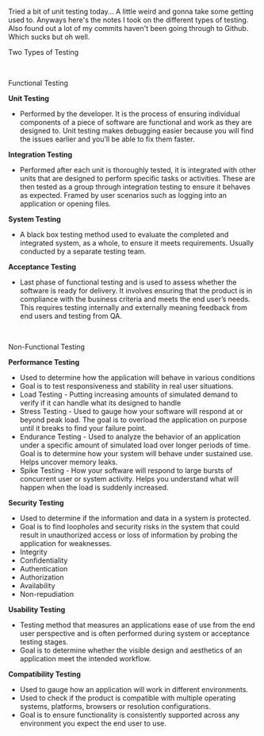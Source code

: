 ﻿
<html>
<head>
    <meta charset="utf-8" />
    <title>Testing Notes</title>
</head>
<body>
<p><span style="font-weight: 400;">Tried a bit of unit testing today... A little weird and gonna take some getting used to. Anyways here's the notes I took on the different types of testing. Also found out a lot of my commits haven't been going through to Github. Which sucks but oh well.
<p><span style="font-weight: 400;">Two Types of Testing</span></p>
<p>&nbsp;</p>
<p><span style="font-weight: 400;">Functional Testing</span></p>
<p><strong>Unit Testing</strong></p>
<ul>
<li style="font-weight: 400;"><span style="font-weight: 400;">Performed by the developer. It is the process of ensuring individual components of a piece of software are functional and work as they are designed to. Unit testing makes debugging easier because you will find the issues earlier and you&rsquo;ll be able to fix them faster.</span></li>
</ul>
<p><strong>Integration Testing</strong></p>
<ul>
<li style="font-weight: 400;"><span style="font-weight: 400;">Performed after each unit is thoroughly tested, it is integrated with other units that are designed to perform specific tasks or activities. These are then tested as a group through integration testing to ensure it behaves as expected. Framed by user scenarios such as logging into an application or opening files.</span></li>
</ul>
<p><strong>System Testing</strong></p>
<ul>
<li style="font-weight: 400;"><span style="font-weight: 400;">A black box testing method used to evaluate the completed and integrated system, as a whole, to ensure it meets requirements. Usually conducted by a separate testing team.</span></li>
</ul>
<p><strong>Acceptance Testing</strong></p>
<ul>
<li style="font-weight: 400;"><span style="font-weight: 400;">Last phase of functional testing and is used to assess whether the software is ready for delivery. It involves ensuring that the product is in compliance with the business criteria and meets the end user&rsquo;s needs. This requires testing internally and externally meaning feedback from end users and testing from QA.</span></li>
</ul>
<p>&nbsp;</p>
<p><span style="font-weight: 400;">Non-Functional Testing</span></p>
<p><strong>Performance Testing</strong></p>
<ul>
<li style="font-weight: 400;"><span style="font-weight: 400;">Used to determine how the application will behave in various conditions</span></li>
<li style="font-weight: 400;"><span style="font-weight: 400;">Goal is to test responsiveness and stability in real user situations.</span></li>
<li style="font-weight: 400;"><span style="font-weight: 400;">Load Testing - Putting increasing amounts of simulated demand to verify if it can handle what its designed to handle</span></li>
<li style="font-weight: 400;"><span style="font-weight: 400;">Stress Testing - Used to gauge how your software will respond at or beyond peak load. The goal is to overload the application on purpose until it breaks to find your failure point.</span></li>
<li style="font-weight: 400;"><span style="font-weight: 400;">Endurance Testing - Used to analyze the behavior of an application under a specific amount of simulated load over longer periods of time. Goal is to determine how your system will behave under sustained use. Helps uncover memory leaks.</span></li>
<li style="font-weight: 400;"><span style="font-weight: 400;">Spike Testing - How your software will respond to large bursts of concurrent user or system activity. Helps you understand what will happen when the load is suddenly increased.</span></li>
</ul>
<p><strong>Security Testing</strong></p>
<ul>
<li style="font-weight: 400;"><span style="font-weight: 400;">Used to determine if the information and data in a system is protected.</span></li>
<li style="font-weight: 400;"><span style="font-weight: 400;">Goal is to find loopholes and security risks in the system that could result in unauthorized access or loss of information by probing the application for weaknesses.</span></li>
<li style="font-weight: 400;"><span style="font-weight: 400;">Integrity</span></li>
<li style="font-weight: 400;"><span style="font-weight: 400;">Confidentiality</span></li>
<li style="font-weight: 400;"><span style="font-weight: 400;">Authentication</span></li>
<li style="font-weight: 400;"><span style="font-weight: 400;">Authorization</span></li>
<li style="font-weight: 400;"><span style="font-weight: 400;">Availability</span></li>
<li style="font-weight: 400;"><span style="font-weight: 400;">Non-repudiation</span></li>
</ul>
<p><strong>Usability Testing</strong></p>
<ul>
<li style="font-weight: 400;"><span style="font-weight: 400;">Testing method that measures an applications ease of use from the end user perspective and is often performed during system or acceptance testing stages.</span></li>
<li style="font-weight: 400;"><span style="font-weight: 400;">Goal is to determine whether the visible design and aesthetics of an application meet the intended workflow.</span></li>
</ul>
<p><strong>Compatibility Testing</strong></p>
<ul>
<li style="font-weight: 400;"><span style="font-weight: 400;">Used to gauge how an application will work in different environments.</span></li>
<li style="font-weight: 400;"><span style="font-weight: 400;">Used to check if the product is compatible with multiple operating systems, platforms, browsers or resolution configurations.</span></li>
<li style="font-weight: 400;"><span style="font-weight: 400;">Goal is to ensure functionality is consistently supported across any environment you expect the end user to use.</span></li>
</ul>
</body>
</html>